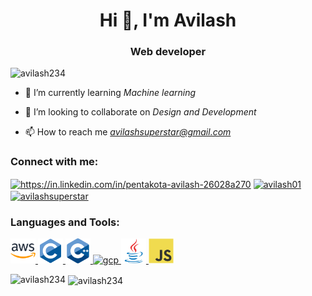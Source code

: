 <h1 align="center">Hi 👋, I'm Avilash</h1>
<h3 align="center">Web developer</h3>

<p align="left"> <img src="https://komarev.com/ghpvc/?username=avilash234&label=Profile%20views&color=0e75b6&style=flat" alt="avilash234" /> </p>

- 🌱 I’m currently learning *Machine learning*

- 👯 I’m looking to collaborate on *Design and Development*

- 📫 How to reach me *avilashsuperstar@gmail.com*

<h3 align="left">Connect with me:</h3>
<p align="left">
<a href="https://linkedin.com/in/https://in.linkedin.com/in/pentakota-avilash-26028a270" target="blank"><img align="center" src="https://raw.githubusercontent.com/rahuldkjain/github-profile-readme-generator/master/src/images/icons/Social/linked-in-alt.svg" alt="https://in.linkedin.com/in/pentakota-avilash-26028a270" height="30" width="40" /></a>
<a href="https://www.codechef.com/users/avilash01" target="blank"><img align="center" src="https://cdn.jsdelivr.net/npm/simple-icons@3.1.0/icons/codechef.svg" alt="avilash01" height="30" width="40" /></a>
<a href="https://www.leetcode.com/avilashsuperstar" target="blank"><img align="center" src="https://raw.githubusercontent.com/rahuldkjain/github-profile-readme-generator/master/src/images/icons/Social/leet-code.svg" alt="avilashsuperstar" height="30" width="40" /></a>
</p>

<h3 align="left">Languages and Tools:</h3>
<p align="left"> <a href="https://aws.amazon.com" target="_blank" rel="noreferrer"> <img src="https://raw.githubusercontent.com/devicons/devicon/master/icons/amazonwebservices/amazonwebservices-original-wordmark.svg" alt="aws" width="40" height="40"/> </a> <a href="https://www.cprogramming.com/" target="_blank" rel="noreferrer"> <img src="https://raw.githubusercontent.com/devicons/devicon/master/icons/c/c-original.svg" alt="c" width="40" height="40"/> </a> <a href="https://www.w3schools.com/cpp/" target="_blank" rel="noreferrer"> <img src="https://raw.githubusercontent.com/devicons/devicon/master/icons/cplusplus/cplusplus-original.svg" alt="cplusplus" width="40" height="40"/> </a> <a href="https://cloud.google.com" target="_blank" rel="noreferrer"> <img src="https://www.vectorlogo.zone/logos/google_cloud/google_cloud-icon.svg" alt="gcp" width="40" height="40"/> </a> <a href="https://www.java.com" target="_blank" rel="noreferrer"> <img src="https://raw.githubusercontent.com/devicons/devicon/master/icons/java/java-original.svg" alt="java" width="40" height="40"/> </a> <a href="https://developer.mozilla.org/en-US/docs/Web/JavaScript" target="_blank" rel="noreferrer"> <img src="https://raw.githubusercontent.com/devicons/devicon/master/icons/javascript/javascript-original.svg" alt="javascript" width="40" height="40"/> </a> </p>

<p><img align="left" src="https://github-readme-stats.vercel.app/api/top-langs?username=avilash234&show_icons=true&locale=en&layout=compact" alt="avilash234" /></p>

<p>&nbsp;<img align="center" src="https://github-readme-stats.vercel.app/api?username=avilash234&show_icons=true&locale=en" alt="avilash234" /></p>
